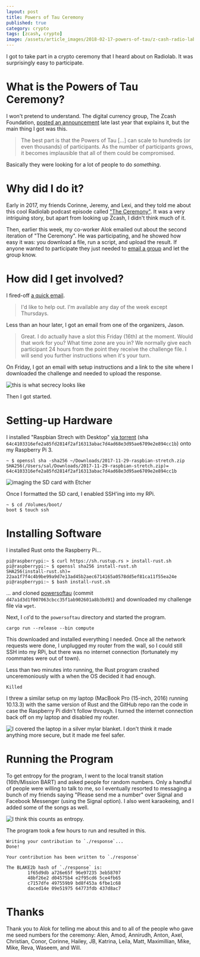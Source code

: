 ```yaml
---
layout: post
title: Powers of Tau Ceremony
published: true
category: crypto
tags: [zcash, crypto]
image: /assets/article_images/2018-02-17-powers-of-tau/z-cash-radio-lab-the-ceremony.jpeg
---
```

I got to take part in a crypto ceremony that I heard about on Radiolab. It was surprisingly easy to participate.

# What is the Powers of Tau Ceremony?
I won't pretend to understand. The digital currency group, The Zcash Foundation, [posted an announcement](https://z.cash.foundation/blog/powers-of-tau/) late last year that explains it, but the main thing I got was this.

>The best part is that the Powers of Tau [...] can scale to hundreds (or even thousands) of participants. As the number of participants grows, it becomes implausible that all of them could be compromised.

Basically they were looking for a lot of people to do _something_.

# Why did I do it?
Early in 2017, my friends Corinne, Jeremy, and Lexi, and they told me about this cool Radiolab podcast episode called ["The Ceremony"](http://www.radiolab.org/story/ceremony/). It was a very intriguing story, but apart from looking up Zcash, I didn't think much of it.

Then, earlier this week, my co-worker Alok emailed out about the second iteration of "The Ceremony". He was participating, and he showed how easy it was: you download a file, run a script, and upload the result. If anyone wanted to participate they just needed to [email a group](https://lists.z.cash.foundation/mailman/listinfo/zapps-wg) and let the group know.

# How did I get involved?

I fired-off [a quick email](https://lists.z.cash.foundation/pipermail/zapps-wg/2018/000255.html).

>I'd like to help out. I'm available any day of the week except Thursdays.

Less than an hour later, I got an email from one of the organizers, Jason.

>Great. I do actually have a slot this Friday (16th) at the moment.  Would that work for you?  What time zone are you in?  We normally give each participant 24 hours from the point they receive the challenge file.  I will send you further instructions when it's your turn.

On Friday, I got an email with setup instructions and a link to the site where I downloaded the challenge and needed to upload the response.

![this is what secrecy looks like](/assets/article_images/2018-02-17-powers-of-tau/challenge-website.png)

Then I got started.

# Setting-up Hardware
I installed "Raspbian Strech with Desktop" [via torrent](/assets/article_images/2018-02-17-powers-of-tau/2017-11-29-raspbian-stretch.zip.torrent) (sha `64c4103316efe2a85fd2814f2af16313abac7d4ad68e3d95ae6709e2e894cc1b`) onto my Raspberry Pi 3.

    ~ $ openssl sha -sha256 ~/Downloads/2017-11-29-raspbian-stretch.zip
    SHA256(/Users/sal/Downloads/2017-11-29-raspbian-stretch.zip)= 64c4103316efe2a85fd2814f2af16313abac7d4ad68e3d95ae6709e2e894cc1b

![imaging the SD card with Etcher](/assets/article_images/2018-02-17-powers-of-tau/etcher.png)

Once I formatted the SD card, I enabled SSH'ing into my RPi.

    ~ $ cd /Volumes/boot/
    boot $ touch ssh

# Installing Software
I installed Rust onto the Raspberry Pi...

    pi@raspberrypi:~ $ curl https://sh.rustup.rs > install-rust.sh
    pi@raspberrypi:~ $ openssl sha256 install-rust.sh
    SHA256(install-rust.sh)= 22aa1f7f4c4b9be99a9d7e13ad45b2aec6714165a0578dd5ef81ca11f55ea24e
    pi@raspberrypi:~ $ bash install-rust.sh

... and cloned [powersoftau](https://github.com/ebfull/powersoftau) (commit `d47a1d3d1f007063cbcc35f1ab902601a8b3bd91`) and downloaded my challenge file via `wget`.

Next, I `cd`'d to the `powersoftau` directory and started the program.

    cargo run --release --bin compute

This downloaded and installed everything I needed. Once all the network requests were done, I unplugged my router from the wall, so I could still SSH into my RPi, but there was no internet connection (fortunately my roommates were out of town).

Less than two minutes into running, the Rust program crashed unceremoniously with a when the OS decided it had enough.

    Killed

I threw a similar setup on my laptop (MacBook Pro (15-inch, 2016) running 10.13.3) with the same version of Rust and the GitHub repo ran the code in case the Raspberry Pi didn't follow through. I turned the internet connection back off on my laptop and disabled my router.

![I covered the laptop in a silver mylar blanket. I don't think it made anything more secure, but it made me feel safer.](/assets/article_images/2018-02-17-powers-of-tau/silver-mylar-blanket.jpeg)

# Running the Program
To get entropy for the program, I went to the local transit station (16th/Mission BART) and asked people for random numbers. Only a handful of people were willing to talk to me, so I eventually resorted to messaging a bunch of my friends saying "Please send me a number" over Signal and Facebook Messenger (using the Signal option). I also went karaokeing, and I added some of the songs as well.

![I think this counts as entropy.](/assets/article_images/2018-02-17-powers-of-tau/karaoke-entropy.jpeg)

The program took a few hours to run and resulted in this.

    Writing your contribution to `./response`...
    Done!
    
    Your contribution has been written to `./response`
    
    The BLAKE2b hash of `./response` is:
            1f65d9db a726e65f 96e97235 3eb58707
            48bf26e2 d04575b4 e2f95cd6 5ce4fb65
            c7157dfe 497559b9 bd8f453a 6fbe1c68
            daced14e 09e51975 64773fdb 437d8ac7

# Thanks
Thank you to Alok for telling me about this and to all of the people who gave me seed numbers for the ceremony: Alen, Amod, Annirudh, Anton, Axel, Christian, Conor, Corinne, Hailey, JB, Katrina, Leila, Matt, Maximillian, Mike, Mike, Reva, Waseem, and Will.